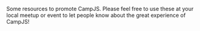 Some resources to promote CampJS. Please feel free to use these at your local meetup or event to let people know about the great experience of CampJS!
